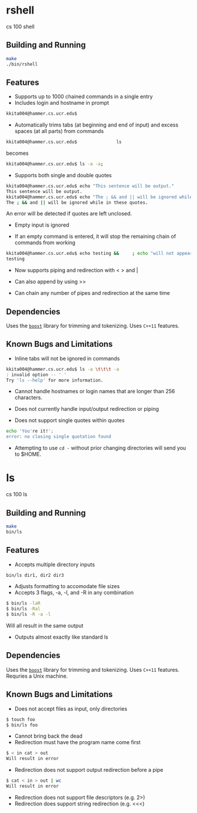 # rshell
cs 100 shell

## Building and Running
```bash
make
./bin/rshell
```

## Features
* Supports up to 1000 chained commands in a single entry
* Includes login and hostname in prompt
```bash
kkita004@hammer.cs.ucr.edu$
```
* Automatically trims tabs (at beginning and end of input) and excess spaces (at all parts) from commands
```bash
kkita004@hammer.cs.ucr.edu$               ls                                   -a             -a;
```
becomes
```bash
kkita004@hammer.cs.ucr.edu$ ls -a -a;
```
* Supports both single and double quotes
```bash
kkita004@hammer.cs.ucr.edu$ echo "This sentence will be output."
This sentence will be output.
kkita004@hammer.cs.ucr.edu$ echo "The ; && and || will be ignored while in these quotes."
The ; && and || will be ignored while in these quotes.
```
An error will be detected if quotes are left unclosed.

* Empty input is ignored

* If an empty command is entered, it will stop the remaining chain of commands from working
```bash
kkita004@hammer.cs.ucr.edu$ echo testing &&     ; echo "will not appear"
testing
```
* Now supports piping and redirection with < > and |

* Can also append by using >>

* Can chain any number of pipes and redirection at the same time
## Dependencies
Uses the [`boost`](https://www.boost.org) library for trimming and tokenizing.
Uses `C++11` features.

## Known Bugs and Limitations
* Inline tabs will not be ignored in commands
```bash
kkita004@hammer.cs.ucr.edu$ ls -a \t\t\t -a
: invalid option -- ' '
Try 'ls --help' for more information.
```

* Cannot handle hostnames or login names that are longer than 256 characters.

* Does not currently handle input/output redirection or piping

* Does not support single quotes within quotes
```bash
echo 'You're it!';
error: no closing single quotation found
```
<!--- ' -->

* Attempting to use `cd -` without prior changing directories will send you to $HOME.

# ls
cs 100 ls

## Building and Running
```bash
make
bin/ls
```

## Features
* Accepts multiple directory inputs
``` bash
bin/ls dir1, dir2 dir3
```
* Adjusts formatting to accomodate file sizes
* Accepts 3 flags, -a, -l, and -R in any combination
```bash
$ bin/ls -laR
$ bin/ls -Ral
$ bin/ls -R -a -l

```
Will all result in the same output
* Outputs almost exactly like standard ls

## Dependencies
Uses the [`boost`](https://www.boost.org) library for trimming and tokenizing.
Uses `C++11` features.
Requries a Unix machine.

## Known Bugs and Limitations
* Does not accept files as input, only directories
```bash
$ touch foo
$ bin/ls foo
```
* Cannot bring back the dead
* Redirection must have the program name come first
``` bash
$ < in cat > out
Will result in error
```
* Redirection does not support output redirection before a pipe
``` bash
$ cat < in > out | wc
Will result in error
```
* Redirection does not support file descriptors (e.g. 2>)
* Redirection does support string redirection (e.g. <<<)
